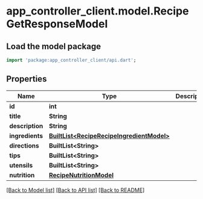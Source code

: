 # app_controller_client.model.RecipeGetResponseModel

## Load the model package
```dart
import 'package:app_controller_client/api.dart';
```

## Properties
Name | Type | Description | Notes
------------ | ------------- | ------------- | -------------
**id** | **int** |  | 
**title** | **String** |  | 
**description** | **String** |  | 
**ingredients** | [**BuiltList&lt;RecipeRecipeIngredientModel&gt;**](RecipeRecipeIngredientModel.md) |  | 
**directions** | **BuiltList&lt;String&gt;** |  | 
**tips** | **BuiltList&lt;String&gt;** |  | 
**utensils** | **BuiltList&lt;String&gt;** |  | 
**nutrition** | [**RecipeNutritionModel**](RecipeNutritionModel.md) |  | 

[[Back to Model list]](../README.md#documentation-for-models) [[Back to API list]](../README.md#documentation-for-api-endpoints) [[Back to README]](../README.md)


